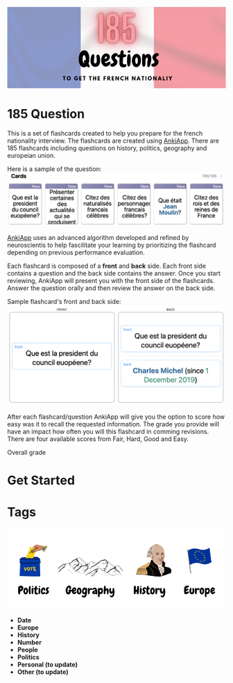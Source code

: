 
![intro-image](https://github.com/Rim-El-Ballouli/entretien-naturalisation-francaise/blob/main/1.png)

# 185 Question 

This is a set of flashcards created to help you prepare for the french nationality interview. The flashcards are created using [AnkiApp](https://www.ankiapp.com).  There are 185 flashcards including questions on history, politics, geography and europeian union.

Here is a sample of the question:
![intro-image](https://github.com/Rim-El-Ballouli/entretien-naturalisation-francaise/blob/main/3.png)

[AnkiApp](https://www.ankiapp.com) uses an advanced algorithm developed and refined by neuroscientis to help fascilitate your learning by prioritizing the flashcard depending on previous performance evaluation.

Each flashcard is composed of a **front** and **back** side. Each front side contains a question and the back side contains the answer. Once you start reviewing, AnkiApp will present you with the front side of the flashcards. Answer the question orally and then review the answer on the back side. 

Sample flashcard's front and back side:
![intro-image](https://github.com/Rim-El-Ballouli/entretien-naturalisation-francaise/blob/main/4.png)

After each flashcard/question AnkiApp will give you the option to score how easy was it to recall the requested information. The grade you provide will have an impact how often you will this flashcard in comming revisions. There are four available scores from Fair, Hard, Good and Easy.

Overall grade

# Get Started



# Tags
![tage image](https://github.com/Rim-El-Ballouli/entretien-naturalisation-francaise/blob/main/2.png)

- **Date**
- **Europe**
- **History**
- **Number**
- **People**
- **Politics**
- **Personal (to update)**
- **Other (to update)**
